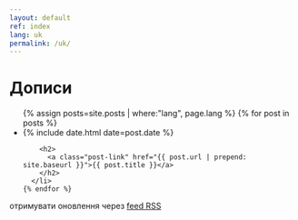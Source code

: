 ```yaml
---
layout: default
ref: index
lang: uk
permalink: /uk/
---
```


<div class="home">

  <h1 class="page-heading">Дописи</h1>

  <ul class="post-list">
    {% assign posts=site.posts | where:"lang", page.lang %}
    {% for post in posts %}
      <li>
        <span class="post-meta">{% include date.html date=post.date %}</span>

        <h2>
          <a class="post-link" href="{{ post.url | prepend: site.baseurl }}">{{ post.title }}</a>
        </h2>
      </li>
    {% endfor %}
  </ul>

  <p class="rss-subscribe">отримувати оновлення через <a href="{{ "/feed.uk.xml" | prepend: site.baseurl }}">feed RSS</a></p>

</div>
